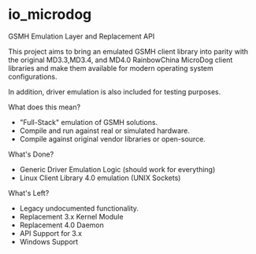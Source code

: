# io_microdog
GSMH Emulation Layer and Replacement API

This project aims to bring an emulated GSMH client library into parity with the original MD3.3,MD3.4, and MD4.0 
RainbowChina MicroDog client libraries and make them available for modern operating system configurations.

In addition, driver emulation is also included for testing purposes.

What does this mean?

- "Full-Stack" emulation of GSMH solutions.
- Compile and run against real or simulated hardware.
- Compile against original vendor libraries or open-source.

What's Done?
- Generic Driver Emulation Logic (should work for everything)
- Linux Client Library 4.0 emulation (UNIX Sockets)

What's Left?
- Legacy undocumented functionality.
- Replacement 3.x Kernel Module
- Replacement 4.0 Daemon
- API Support for 3.x
- Windows Support 
